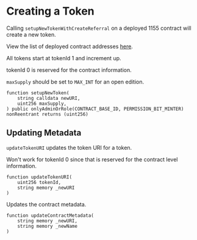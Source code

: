 
# Creating a Token

Calling `setupNewTokenWithCreateReferral` on a deployed 1155 contract will create a new token.

View the list of deployed contract addresses [here](../contract-addresses.md).

All tokens start at tokenId 1 and increment up. 

tokenId 0 is reserved for the contract information.

`maxSupply` should be set to `MAX_INT` for an open edition.

```sol
function setupNewToken(
    string calldata newURI,
    uint256 maxSupply,
) public onlyAdminOrRole(CONTRACT_BASE_ID, PERMISSION_BIT_MINTER) nonReentrant returns (uint256)
```

## Updating Metadata

`updateTokenURI` updates the token URI for a token. 

Won't work for tokenId 0 since that is reserved for the contract level information.

```sol
function updateTokenURI(
    uint256 tokenId, 
    string memory _newURI
)
```

Updates the contract metadata.

```sol
function updateContractMetadata(
    string memory _newURI, 
    string memory _newName
)
```

